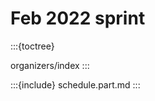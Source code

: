 # Feb 2022 sprint

<meta name="twitter:card" content="summary_large_image">
<meta name="twitter:title" content="PyMC - Data Umbrella Series">
<meta name="twitter:description" content="More info at pymc-data-umbrella.xyz">
<meta name="twitter:image" content="https://raw.githubusercontent.com/pymc-devs/pymc-data-umbrella/main/_static/banner_2022_02/share_banner.png">


:::{toctree}

organizers/index
:::

:::{include} schedule.part.md
:::